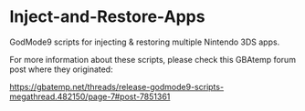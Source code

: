 # Inject-and-Restore-Apps
GodMode9 scripts for injecting &amp; restoring multiple Nintendo 3DS apps.

For more information about these scripts, please check this GBAtemp forum post where they originated:

https://gbatemp.net/threads/release-godmode9-scripts-megathread.482150/page-7#post-7851361
